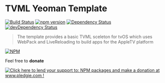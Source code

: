 # TVML Yeoman Template

[![Build Status](https://travis-ci.org/hypery2k/generator-tvml.svg?branch=master)](https://travis-ci.org/hypery2k/generator-tvml) [![npm version](https://badge.fury.io/js/generator-tvml.svg)](http://badge.fury.io/js/generator-tvml) [![Dependency Status](https://david-dm.org/hypery2k/generator-tvml.svg)](https://david-dm.org/hypery2k/generator-tvml) [![devDependency Status](https://david-dm.org/hypery2k/generator-tvml/dev-status.svg)](https://david-dm.org/hypery2k/generator-tvml#info=devDependencies)

> The template provides a basic TVML sceleton for tvOS which uses WebPack and LiveReloading to build apps for the AppleTV platform

[![NPM](https://nodei.co/npm/generator-tvml.png)](https://nodei.co/npm/generator-tvml/)

Feel free to **donate**

<a href='http://www.pledgie.com/campaigns/31915'><img alt='Click here to lend your support to: NPM packages and make a donation at www.pledgie.com !' src='http://www.pledgie.com/campaigns/31915.png?skin_name=chrome' border='0' /></a>
<a target="_blank" href="https://www.paypal.com/cgi-bin/webscr?cmd=_s-xclick&hosted_button_id=D88ZDNH6AANPJ">
<img alt="" border="0" src="https://www.paypalobjects.com/de_DE/DE/i/btn/btn_donateCC_LG.gif"/>
</img></a>
